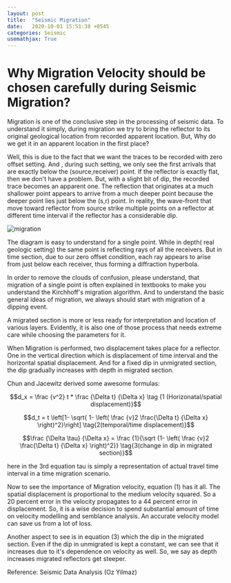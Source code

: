 ```yaml
---
layout: post
title:  "Seismic Migration"
date:   2020-10-01 15:51:38 +0545
categories: Seismic
usemathjax: True
---
```




# Why Migration Velocity should be chosen carefully during Seismic Migration?



Migration is one of the conclusive step in the processing of seismic data. To understand it simply, during migration we try to bring the reflector to its original geological location from recorded apparent location. But, Why do we get it in an apparent location in the first place?

Well, this is due to the fact that we want the traces to be recorded with zero offset setting. And , during such setting, we only see the first arrivals that are exactly below the (source,receiver) point. If the reflector is exactly flat, then we don't have a problem. But, with a slight bit of dip, the recorded trace becomes an apparent one.  The reflection that originates at a much shallower point appears to arrive from a much deeper point because the deeper point lies just below the (s,r) point. In reality, the wave-front that move toward reflector from source strike multiple points  on a reflector at different time interval if the reflector has a considerable dip. 

![migration](https://www.researchgate.net/profile/Paul_Veeken/publication/326208399/figure/fig38/AS:652969859088386@1532691554723/The-Kirchhoff-migration-uses-the-Huygens-Principle-for-a-diffraction-point-A.png)



The diagram is easy to understand for a single point. While in depth( real geologic setting) the same point is reflecting rays of all the receivers. But in time section, due to our zero offset condition, each ray appears to arise from just below each receiver, thus forming a diffraction hyperbola.

In order to remove the clouds of confusion, please understand, that migration of a single point is often explained in textbooks to make you understand the Kirchhoff's migration algorithm. And to understand the basic general ideas of migration, we always should start with migration of a dipping event.

A migrated section is more or less ready for interpretation and location of various layers. Evidently, it is also one of those process that needs extreme care while choosing the parameters for it.

When Migration is performed, two displacement takes place for a reflector. One in the vertical direction which is displacement of time interval and the horizontal spatial displacement. And for a fixed dip in unmigrated section, the dip gradually increases with depth in migrated section.

Chun and Jacewitz derived some awesome formulas:

$$d_x = \frac {v^2} t * \frac {\Delta t} {\Delta x}       \tag {1 (Horizonatal/spatial displacement)}$$

$$d_t = t  \left[1- \sqrt{ 1- \left( \frac {v}2 \frac{\Delta t} {\Delta x}  \right)^2}\right] \tag{2(temporal/time displacement)}$$

$$\frac {\Delta \tau} {\Delta x} = \frac {1}{\sqrt {1- \left( \frac {v}2 \frac{\Delta t} {\Delta x} \right)^2}} \tag{3(change in dip in migrated section)}$$

here   in the 3rd equation tau is simply a representation of actual travel time interval in a time migration scenario.



Now to see the importance of Migration velocity, equation (1) has it all.  The spatial displacement is proportional to the medium velocity squared. So a 20 percent error in the velocity propagates to a 44 percent error in displacement. So, it is a wise decision to spend substantial amount of time on velocity modelling and semblance analysis. An accurate velocity model can save us from a lot of loss.

Another aspect to see is in equation (3) which the dip in the migrated section. Even if the dip in unmigrated is kept a constant, we can see that it increases due to it's dependence on velocity as well. So, we say as depth increases migrated reflectors get steeper.





Reference: Seismic Data Analysis (Oz Yilmaz)